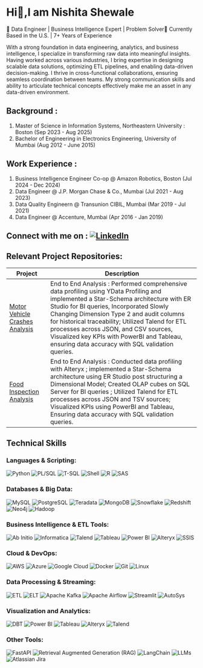 # Hi👋,I am Nishita Shewale


🎯 Data Engineer | Business Intelligence Expert | Problem Solver📍 Currently Based in the U.S. | 7+ Years of Experience

With a strong foundation in data engineering, analytics, and business intelligence, I specialize in transforming raw data into meaningful insights. Having worked across various industries, I bring expertise in designing scalable data solutions, optimizing ETL pipelines, and enabling data-driven decision-making.
I thrive in cross-functional collaborations, ensuring seamless coordination between teams. My strong communication skills and ability to articulate technical concepts effectively make me an asset in any data-driven environment.

## **Background :**

1. Master of Science in Information Systems, Northeastern University : Boston (Sep 2023 - Aug 2025)
2. Bachelor of Engineering in Electronics Engineering, University of Mumbai (Aug 2012 - June 2015)

## **Work Experience :** 

1. Business Intelligence Engineer Co-op @ Amazon Robotics, Boston (Jul 2024 - Dec 2024)
2. Data Engineer @ J.P. Morgan Chase & Co., Mumbai (Jul 2021 - Aug 2023)
3. Data Quality Engineern @ Transunion CIBIL, Mumbai (Mar 2019 - Jul 2021)
4. Data Engineer @ Accenture, Mumbai (Apr 2016 - Jan 2019)

## **Connect with me on** : [![LinkedIn](https://img.shields.io/badge/LinkedIn-0077B5?style=for-the-badge&logo=linkedin&logoColor=white)](https://www.linkedin.com/in/nishitashewale/)

## Relevant Project Repositories:

| Project                                                                 | Description |
|-------------------------------------------------------------------------|-------------|
| [Motor Vehicle Crashes Analysis](https://github.com/nishita-shewale/Motor-Vehicle-Crash-Analysis) | End to End Analysis : Performed comprehensive data profiling using YData Profiling and implemented a Star-Schema architecture with ER Studio for BI queries, Incorporated Slowly Changing Dimension Type 2 and audit columns for historical traceability; Utilized Talend for ETL processes across JSON, and CSV sources, Visualized key KPIs with PowerBI and Tableau, ensuring data accuracy with SQL validation queries.|
| [Food Inspection Analysis](https://github.com/nishita-shewale/Food-Inspection-Analysis)               |  End to End Analysis : Conducted data profiling with Alteryx ; implemented a Star-Schema architecture using ER Studio post structuring a Dimensional Model; Created OLAP cubes on SQL Server for BI queries ; Utilized Talend for ETL processes across JSON and TSV sources; Visualized KPIs using PowerBI and Tableau, Ensuring data accuracy with SQL validation queries.|

## Technical Skills

### **Languages & Scripting:**
![Python](https://img.shields.io/badge/Python-3776AB?style=for-the-badge&logo=python&logoColor=white)
![PL/SQL](https://img.shields.io/badge/PL/SQL-4479A1?style=for-the-badge&logo=oracle&logoColor=white)
![T-SQL](https://img.shields.io/badge/T--SQL-CC2927?style=for-the-badge&logo=microsoft-sql-server&logoColor=white)
![Shell](https://img.shields.io/badge/Shell-4EAA25?style=for-the-badge&logo=gnu-bash&logoColor=white)
![R](https://img.shields.io/badge/R-276DC3?style=for-the-badge&logo=r&logoColor=white)
![SAS](https://img.shields.io/badge/SAS-0066A1?style=for-the-badge&logo=sas&logoColor=white)

### **Databases & Big Data:**
![MySQL](https://img.shields.io/badge/MySQL-4479A1?style=for-the-badge&logo=mysql&logoColor=white)
![PostgreSQL](https://img.shields.io/badge/PostgreSQL-336791?style=for-the-badge&logo=postgresql&logoColor=white)
![Teradata](https://img.shields.io/badge/Teradata-EE5C2C?style=for-the-badge&logo=teradata&logoColor=white)
![MongoDB](https://img.shields.io/badge/MongoDB-47A248?style=for-the-badge&logo=mongodb&logoColor=white)
![Snowflake](https://img.shields.io/badge/Snowflake-00A3E0?style=for-the-badge&logo=snowflake&logoColor=white)
![Redshift](https://img.shields.io/badge/Amazon%20Redshift-232F3E?style=for-the-badge&logo=amazon-aws&logoColor=white)
![Neo4j](https://img.shields.io/badge/Neo4j-008CC1?style=for-the-badge&logo=neo4j&logoColor=white)
![Hadoop](https://img.shields.io/badge/Hadoop-66CCFF?style=for-the-badge&logo=apache-hadoop&logoColor=white)

### **Business Intelligence & ETL Tools:**
![Ab Initio](https://img.shields.io/badge/Ab%20Initio-000000?style=for-the-badge)
![Informatica](https://img.shields.io/badge/Informatica-FF4500?style=for-the-badge&logo=informaticacloud&logoColor=white)
![Talend](https://img.shields.io/badge/Talend-FF5025?style=for-the-badge&logo=talend&logoColor=white)
![Tableau](https://img.shields.io/badge/Tableau-E97627?style=for-the-badge&logo=tableau&logoColor=white)
![Power BI](https://img.shields.io/badge/Power%20BI-F2C811?style=for-the-badge&logo=powerbi&logoColor=white)
![Alteryx](https://img.shields.io/badge/Alteryx-00B5E2?style=for-the-badge&logo=alteryx&logoColor=white)
![SSIS](https://img.shields.io/badge/SSIS-CC2927?style=for-the-badge&logo=microsoft-sql-server&logoColor=white)

### **Cloud & DevOps:**
![AWS](https://img.shields.io/badge/AWS-232F3E?style=for-the-badge&logo=amazonaws&logoColor=white)
![Azure](https://img.shields.io/badge/Azure-0089D6?style=for-the-badge&logo=microsoft-azure&logoColor=white)
![Google Cloud](https://img.shields.io/badge/GCP-4285F4?style=for-the-badge&logo=google-cloud&logoColor=white)
![Docker](https://img.shields.io/badge/Docker-2496ED?style=for-the-badge&logo=docker&logoColor=white)
![Git](https://img.shields.io/badge/Git-F05032?style=for-the-badge&logo=git&logoColor=white)
![Linux](https://img.shields.io/badge/Linux-FCC624?style=for-the-badge&logo=linux&logoColor=black)

### **Data Processing & Streaming:**
![ETL](https://img.shields.io/badge/ETL-FF8800?style=for-the-badge)
![ELT](https://img.shields.io/badge/ELT-FF4500?style=for-the-badge)
![Apache Kafka](https://img.shields.io/badge/Apache%20Kafka-231F20?style=for-the-badge&logo=apache-kafka&logoColor=white)
![Apache Airflow](https://img.shields.io/badge/Apache%20Airflow-017B75?style=for-the-badge&logo=apache-airflow&logoColor=white)
![Streamlit](https://img.shields.io/badge/Streamlit-FF4B4B?style=for-the-badge&logo=streamlit&logoColor=white)
![AutoSys](https://img.shields.io/badge/AutoSys-00457C?style=for-the-badge&logo=windows-terminal&logoColor=white)

### **Visualization and Analytics:**
![DBT](https://img.shields.io/badge/DBT-FF6347?style=for-the-badge&logo=dbt&logoColor=white)
![Power BI](https://img.shields.io/badge/Power%20BI-F2C811?style=for-the-badge&logo=powerbi&logoColor=white)
![Tableau](https://img.shields.io/badge/Tableau-E97627?style=for-the-badge&logo=tableau&logoColor=white)
![Alteryx](https://img.shields.io/badge/Alteryx-00B5E2?style=for-the-badge&logo=alteryx&logoColor=white)
![Talend](https://img.shields.io/badge/Talend-FF5025?style=for-the-badge&logo=talend&logoColor=white)

### **Other Tools:**
![FastAPI](https://img.shields.io/badge/FastAPI-009688?style=for-the-badge&logo=fastapi&logoColor=white)
![Retrieval Augmented Generation (RAG)](https://img.shields.io/badge/Retrieval%20Augmented%20Generation-FFD700?style=for-the-badge&logo=python&logoColor=white)
![LangChain](https://img.shields.io/badge/LangChain-2C80B3?style=for-the-badge&logo=python&logoColor=white)
![LLMs](https://img.shields.io/badge/LLMs-4C4C9A?style=for-the-badge)
![Atlassian Jira](https://img.shields.io/badge/Atlassian%20Jira-0052CC?style=for-the-badge&logo=jira&logoColor=white)

